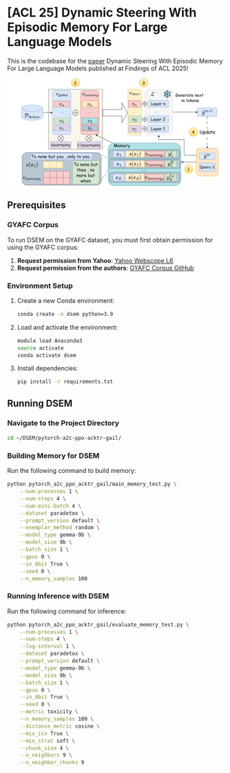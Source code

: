 # [ACL 25] Dynamic Steering With Episodic Memory For Large Language Models
This is the codebase for the [paper](https://openreview.net/forum?id=XJIYS7s6Il&referrer=%5Bthe%20profile%20of%20Van%20Dai%20Do%5D(%2Fprofile%3Fid%3D~Van_Dai_Do1)) Dynamic Steering With Episodic Memory For Large Language Models published at Findings of ACL 2025!

![DSEM](imgs/DSEM.png)


## Prerequisites

### GYAFC Corpus
To run DSEM on the GYAFC dataset, you must first obtain permission for using the GYAFC corpus:
1. **Request permission from Yahoo**: [Yahoo Webscope L6](https://webscope.sandbox.yahoo.com/catalog.php?datatype=l)
2. **Request permission from the authors**: [GYAFC Corpus GitHub](https://github.com/raosudha89/GYAFC-corpus)

### Environment Setup
1. Create a new Conda environment:
   ```bash
   conda create -n dsem python=3.9
   ```
2. Load and activate the environment:
   ```bash
   module load Anaconda3
   source activate
   conda activate dsem
   ```
3. Install dependencies:
    ```bash
    pip install -r requirements.txt
    ```

## Running DSEM

### Navigate to the Project Directory
```bash
cd ~/DSEM/pytorch-a2c-ppo-acktr-gail/
```

### Building Memory for DSEM
Run the following command to build memory:
```bash
python pytorch_a2c_ppo_acktr_gail/main_memory_test.py \
    --num-processes 1 \
    --num-steps 4 \
    --num-mini-batch 4 \
    --dataset paradetox \
    --prompt_version default \
    --exemplar_method random \
    --model_type gemma-9b \
    --model_size 9b \
    --batch_size 1 \
    --gpus 0 \
    --in_8bit True \
    --seed 0 \
    --n_memory_samples 100
```

### Running Inference with DSEM
Run the following command for inference:
```bash
python pytorch_a2c_ppo_acktr_gail/evaluate_memory_test.py \
    --num-processes 1 \
    --num-steps 4 \
    --log-interval 1 \
    --dataset paradetox \
    --prompt_version default \
    --model_type gemma-9b \
    --model_size 9b \
    --batch_size 1 \
    --gpus 0 \
    --in_8bit True \
    --seed 0 \
    --metric toxicity \
    --n_memory_samples 100 \
    --distance_metric cosine \
    --mix_icv True \
    --mix_strat soft \
    --chunk_size 4 \
    --n_neighbors 9 \
    --n_neighbor_chunks 9
```


